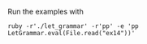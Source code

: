 Run the examples with
```
ruby -r'./let_grammar' -r'pp' -e 'pp LetGrammar.eval(File.read("ex14"))'
```
